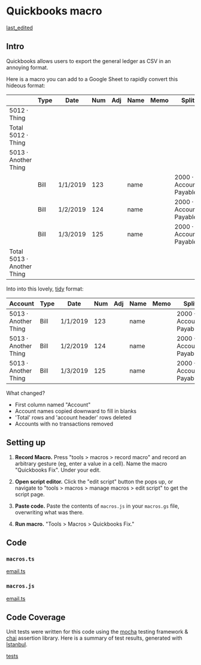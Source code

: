 # Quickbooks macro

[last_edited](../_updated.md ':include')

## Intro

Quickbooks allows users to export the general ledger as CSV in an annoying format.

Here is a macro you can add to a Google Sheet to rapidly convert this hideous format:

|                            | Type | Date     | Num | Adj | Name | Memo | Split                   | Debit | Credit | Balance |
| -------------------------- | ---- | -------- | --- | --- | ---- | ---- | ----------------------- | ----- | ------ | ------- |
| 5012 · Thing               |      |          |     |     |      |      |                         |       |        | 0       |
| Total 5012 · Thing         |      |          |     |     |      |      |                         |       |        | 0       |
| 5013 · Another Thing       |      |          |     |     |      |      |                         |       |        | 0       |
|                            | Bill | 1/1/2019 | 123 |     | name |      | 2000 · Accounts Payable | 100   |        | 100     |
|                            | Bill | 1/2/2019 | 124 |     | name |      | 2000 · Accounts Payable | 200   |        | 300     |
|                            | Bill | 1/3/2019 | 125 |     | name |      | 2000 · Accounts Payable | 200   |        | 500     |
| Total 5013 · Another Thing |      |          |     |     |      |      |                         | 500   | 0      | 500     |

Into into this lovely, [tidy](https://cran.r-project.org/web/packages/tidyr/vignettes/tidy-data.html) format:

| Account              | Type | Date     | Num | Adj | Name | Memo | Split                   | Debit | Credit | Balance |
| -------------------- | ---- | -------- | --- | --- | ---- | ---- | ----------------------- | ----- | ------ | ------- |
| 5013 · Another Thing | Bill | 1/1/2019 | 123 |     | name |      | 2000 · Accounts Payable | 100   |        | 100     |
| 5013 · Another Thing | Bill | 1/2/2019 | 124 |     | name |      | 2000 · Accounts Payable | 200   |        | 300     |
| 5013 · Another Thing | Bill | 1/3/2019 | 125 |     | name |      | 2000 · Accounts Payable | 200   |        | 500     |

What changed?

- First column named "Account"
- Account names copied downward to fill in blanks
- 'Total' rows and 'account header' rows deleted
- Accounts with no transactions removed

## Setting up

1. **Record Macro.** Press "tools > macros > record macro" and record an arbitrary gesture (eg, enter a value in a cell). Name the macro "Quickbooks Fix". Under your edit.

2. **Open script editor.** Click the "edit script" button the pops up, or navigate to "tools > macros > manage macros > edit script" to get the script page.

3. **Paste code.** Paste the contents of `macros.js` in your `macros.gs` file, overwriting what was there.

4. **Run macro.** "Tools > Macros > Quickbooks Fix."

## Code

### `macros.ts`

[email.ts](src/macros.ts ':include :type=code')

### `macros.js`

[email.ts](build/macros.js ':include :type=code')

## Code Coverage

Unit tests were written for this code using the [mocha](https://mochajs.org/) testing framework & [chai](https://www.chaijs.com/) assertion library. Here is a summary of test results, generated with [Istanbul](https://istanbul.js.org/).

[tests](../../coverage/quickbooks-macro/src/index.html ':include')

